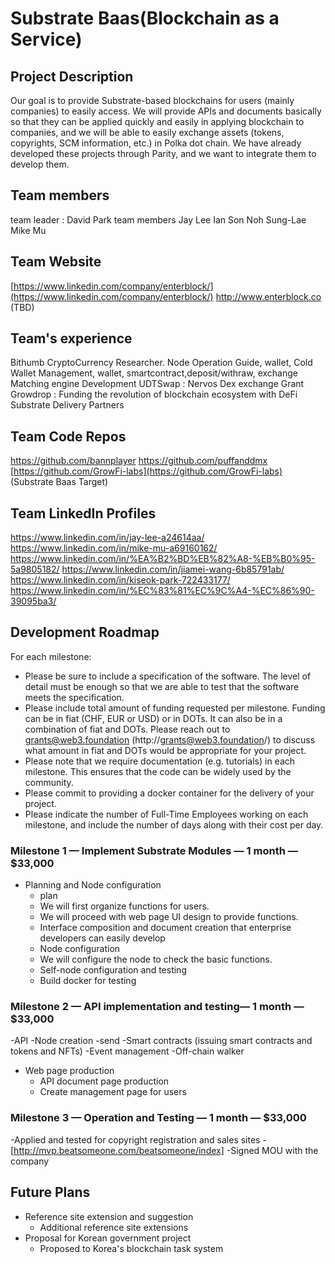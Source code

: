 # Substrate Baas(Blockchain as a Service)

## Project Description
Our goal is to provide Substrate-based blockchains for users (mainly companies) to easily access.
We will provide APIs and documents basically so that they can be applied quickly and easily in applying blockchain to companies, and we will be able to easily exchange assets (tokens, copyrights, SCM information, etc.) in Polka dot chain.
We have already developed these projects through Parity, and we want to integrate them to develop them.

## Team members
team leader : David Park
team members 
 Jay Lee
 Ian Son
 Noh Sung-Lae
 Mike Mu

## Team Website 
[https://www.linkedin.com/company/enterblock/](https://www.linkedin.com/company/enterblock/)
http://www.enterblock.co (TBD)


## Team's experience
Bithumb CryptoCurrency Researcher. Node Operation Guide, wallet, Cold Wallet Management, wallet, smartcontract,deposit/withraw, exchange Matching engine Development
UDTSwap : Nervos Dex exchange Grant
Growdrop : Funding the revolution of blockchain ecosystem with DeFi
Substrate Delivery Partners

## Team Code Repos
https://github.com/bannplayer
https://github.com/puffanddmx 
[https://github.com/GrowFi-labs](https://github.com/GrowFi-labs)
(Substrate Baas Target)


## Team LinkedIn Profiles
https://www.linkedin.com/in/jay-lee-a24614aa/
https://www.linkedin.com/in/mike-mu-a69160162/
https://www.linkedin.com/in/%EA%B2%BD%EB%82%A8-%EB%B0%95-5a9805182/
https://www.linkedin.com/in/jiamei-wang-6b85791ab/
https://www.linkedin.com/in/kiseok-park-722433177/
https://www.linkedin.com/in/%EC%83%81%EC%9C%A4-%EC%86%90-39095ba3/

## Development Roadmap

For each milestone:
* Please be sure to include a specification of the software. The level of detail must be enough so that we are able to test that the software meets the specification.
* Please include total amount of funding requested per milestone. Funding can be in fiat (CHF, EUR or USD) or in DOTs. It can also be in a combination of fiat and DOTs. Please reach out to grants@web3.foundation (http://grants@web3.foundation/) to discuss what amount in fiat and DOTs would be appropriate for your project.
* Please note that we require documentation (e.g. tutorials) in each milestone. This ensures that the code can be widely used by the community.
* Please commit to providing a docker container for the delivery of your project. 
* Please indicate the number of Full-Time Employees working on each milestone, and include the number of days along with their cost per day.

### Milestone 1 — Implement Substrate Modules — 1 month — $33,000
* Planning and Node configuration
  * plan
   * We will first organize functions for users.
   * We will proceed with web page UI design to provide functions.
   * Interface composition and document creation that enterprise developers can easily develop
  * Node configuration
   * We will configure the node to check the basic functions.
   * Self-node configuration and testing
   * Build docker for testing

### Milestone 2 —  API implementation and testing— 1 month — $33,000

-API
-Node creation
-send
-Smart contracts (issuing smart contracts and tokens and NFTs)
-Event management
-Off-chain walker
 
* Web page production
  * API document page production
  * Create management page for users


### Milestone 3 — Operation and Testing — 1 month — $33,000

-Applied and tested for copyright registration and sales sites
   -[http://mvp.beatsomeone.com/beatsomeone/index]
   -Signed MOU with the company

## Future Plans
* Reference site extension and suggestion
  * Additional reference site extensions
* Proposal for Korean government project
  * Proposed to Korea's blockchain task system
